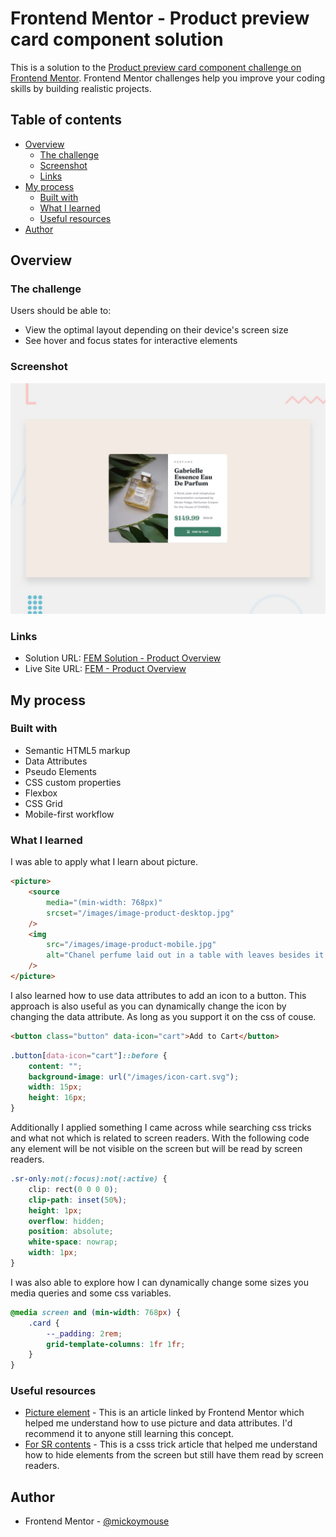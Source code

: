 # Frontend Mentor - Product preview card component solution

This is a solution to the [Product preview card component challenge on Frontend Mentor](https://www.frontendmentor.io/challenges/product-preview-card-component-GO7UmttRfa). Frontend Mentor challenges help you improve your coding skills by building realistic projects.

## Table of contents

- [Overview](#overview)
  - [The challenge](#the-challenge)
  - [Screenshot](#screenshot)
  - [Links](#links)
- [My process](#my-process)
  - [Built with](#built-with)
  - [What I learned](#what-i-learned)
  - [Useful resources](#useful-resources)
- [Author](#author)

## Overview

### The challenge

Users should be able to:

- View the optimal layout depending on their device's screen size
- See hover and focus states for interactive elements

### Screenshot

![](./design/desktop-preview.jpg)

### Links

- Solution URL: [FEM Solution - Product Overview](https://your-solution-url.com)
- Live Site URL: [FEM - Product Overview](https://your-live-site-url.com)

## My process

### Built with

- Semantic HTML5 markup
- Data Attributes
- Pseudo Elements
- CSS custom properties
- Flexbox
- CSS Grid
- Mobile-first workflow

### What I learned

I was able to apply what I learn about picture.

```html
<picture>
	<source
		media="(min-width: 768px)"
		srcset="/images/image-product-desktop.jpg"
	/>
	<img
		src="/images/image-product-mobile.jpg"
		alt="Chanel perfume laid out in a table with leaves besides it."
	/>
</picture>
```

I also learned how to use data attributes to add an icon to a button. This approach is also useful as you can dynamically change the icon by changing the data attribute. As long as you support it on the css of couse.

```html
<button class="button" data-icon="cart">Add to Cart</button>
```

```css
.button[data-icon="cart"]::before {
	content: "";
	background-image: url("/images/icon-cart.svg");
	width: 15px;
	height: 16px;
}
```

Additionally I applied something I came across while searching css tricks and what not which is related to screen readers. With the following code any element will be not visible on the screen but will be read by screen readers.

```css
.sr-only:not(:focus):not(:active) {
	clip: rect(0 0 0 0);
	clip-path: inset(50%);
	height: 1px;
	overflow: hidden;
	position: absolute;
	white-space: nowrap;
	width: 1px;
}
```

I was also able to explore how I can dynamically change some sizes you media queries and some css variables.

```css
@media screen and (min-width: 768px) {
	.card {
		--_padding: 2rem;
		grid-template-columns: 1fr 1fr;
	}
}
```

### Useful resources

- [Picture element](https://web.dev/learn/design/picture-element) - This is an article linked by Frontend Mentor which helped me understand how to use picture and data attributes. I'd recommend it to anyone still learning this concept.
- [For SR contents](https://css-tricks.com/inclusively-hidden/) - This is a csss trick article that helped me understand how to hide elements from the screen but still have them read by screen readers.

## Author

- Frontend Mentor - [@mickoymouse](https://www.frontendmentor.io/profile/mickoymouse)
